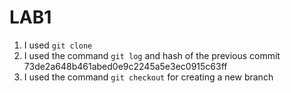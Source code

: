 # LAB1
1. I used `git clone`
2. I used the command `git log` and hash of the previous commit 73de2a648b461abed0e9c2245a5e3ec0915c63ff 
3. I used the command `git checkout` for creating a new branch
